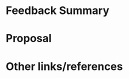 <!-- This template is used for additional feedback on ATLAS Website -->

# Feedback Summary

<!-- Include the following detail as necessary:
* What product or feature(s) affected?
* Is there a problem with a specific document, or a feature/process that's not addressed sufficiently in docs?
* Any other ideas or requests?
-->

# Proposal

<!-- Further specifics for how can we solve the problem. 
* Include any concepts, procedures, use cases, benefits, and/or goals we could add to make it easier to successfully use ATLAS Website.
* If adding content: What audience is it intended for? (What roles and scenarios?)
-->

# Other links/references

<!-- Add any references or examples for your proposal. -->
